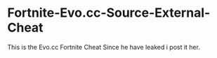 # Fortnite-Evo.cc-Source-External-Cheat
This is the Evo.cc Fortnite Cheat Since he have leaked i post it her.


























